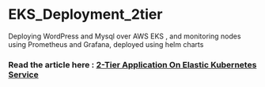 # EKS_Deployment_2tier
Deploying WordPress and Mysql over AWS EKS , and monitoring nodes using Prometheus and Grafana, deployed using helm charts
### Read the article here : [2-Tier Application On Elastic Kubernetes Service](https://www.linkedin.com/pulse/2-tier-application-elastic-kubernetes-service-mohit-singh)
  
